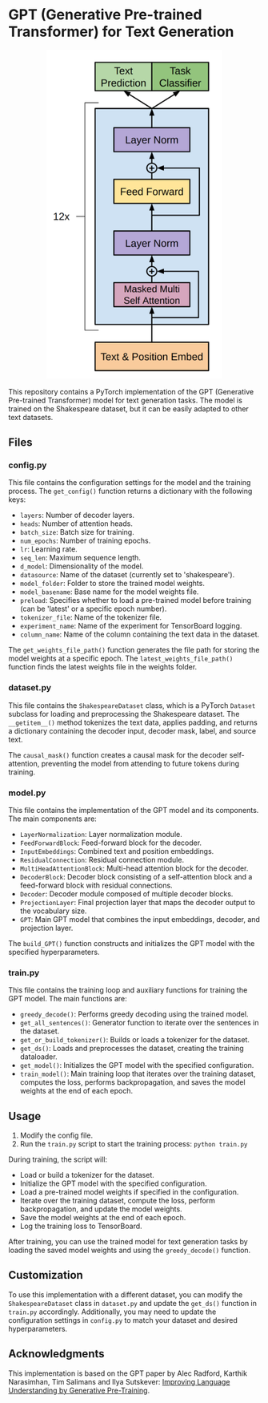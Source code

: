 # GPT (Generative Pre-trained Transformer) for Text Generation

<p align="center">
<img src="images/architecture.png?raw=true" alt="GPT-Architecture" width="350"/>
</p>


This repository contains a PyTorch implementation of the GPT (Generative Pre-trained Transformer) model for text generation tasks. The model is trained on the Shakespeare dataset, but it can be easily adapted to other text datasets.

## Files

### config.py

This file contains the configuration settings for the model and the training process. The `get_config()` function returns a dictionary with the following keys:

- `layers`: Number of decoder layers.
- `heads`: Number of attention heads.
- `batch_size`: Batch size for training.
- `num_epochs`: Number of training epochs.
- `lr`: Learning rate.
- `seq_len`: Maximum sequence length.
- `d_model`: Dimensionality of the model.
- `datasource`: Name of the dataset (currently set to 'shakespeare').
- `model_folder`: Folder to store the trained model weights.
- `model_basename`: Base name for the model weights file.
- `preload`: Specifies whether to load a pre-trained model before training (can be 'latest' or a specific epoch number).
- `tokenizer_file`: Name of the tokenizer file.
- `experiment_name`: Name of the experiment for TensorBoard logging.
- `column_name`: Name of the column containing the text data in the dataset.

The `get_weights_file_path()` function generates the file path for storing the model weights at a specific epoch. The `latest_weights_file_path()` function finds the latest weights file in the weights folder.

### dataset.py

This file contains the `ShakespeareDataset` class, which is a PyTorch `Dataset` subclass for loading and preprocessing the Shakespeare dataset. The `__getitem__()` method tokenizes the text data, applies padding, and returns a dictionary containing the decoder input, decoder mask, label, and source text.

The `causal_mask()` function creates a causal mask for the decoder self-attention, preventing the model from attending to future tokens during training.

### model.py

This file contains the implementation of the GPT model and its components. The main components are:

- `LayerNormalization`: Layer normalization module.
- `FeedForwardBlock`: Feed-forward block for the decoder.
- `InputEmbeddings`: Combined text and position embeddings.
- `ResidualConnection`: Residual connection module.
- `MultiHeadAttentionBlock`: Multi-head attention block for the decoder.
- `DecoderBlock`: Decoder block consisting of a self-attention block and a feed-forward block with residual connections.
- `Decoder`: Decoder module composed of multiple decoder blocks.
- `ProjectionLayer`: Final projection layer that maps the decoder output to the vocabulary size.
- `GPT`: Main GPT model that combines the input embeddings, decoder, and projection layer.

The `build_GPT()` function constructs and initializes the GPT model with the specified hyperparameters.

### train.py

This file contains the training loop and auxiliary functions for training the GPT model. The main functions are:

- `greedy_decode()`: Performs greedy decoding using the trained model.
- `get_all_sentences()`: Generator function to iterate over the sentences in the dataset.
- `get_or_build_tokenizer()`: Builds or loads a tokenizer for the dataset.
- `get_ds()`: Loads and preprocesses the dataset, creating the training dataloader.
- `get_model()`: Initializes the GPT model with the specified configuration.
- `train_model()`: Main training loop that iterates over the training dataset, computes the loss, performs backpropagation, and saves the model weights at the end of each epoch.

## Usage

1. Modify the config file.
2. Run the `train.py` script to start the training process: `python train.py`

During training, the script will:

- Load or build a tokenizer for the dataset.
- Initialize the GPT model with the specified configuration.
- Load a pre-trained model weights if specified in the configuration.
- Iterate over the training dataset, compute the loss, perform backpropagation, and update the model weights.
- Save the model weights at the end of each epoch.
- Log the training loss to TensorBoard.

After training, you can use the trained model for text generation tasks by loading the saved model weights and using the `greedy_decode()` function.

## Customization

To use this implementation with a different dataset, you can modify the `ShakespeareDataset` class in `dataset.py` and update the `get_ds()` function in `train.py` accordingly. Additionally, you may need to update the configuration settings in `config.py` to match your dataset and desired hyperparameters.

## Acknowledgments

This implementation is based on the GPT paper by Alec Radford, Karthik Narasimhan, Tim Salimans and Ilya Sutskever: [Improving Language Understanding by Generative Pre-Training](https://s3-us-west-2.amazonaws.com/openai-assets/research-covers/language-unsupervised/language_understanding_paper.pdf).